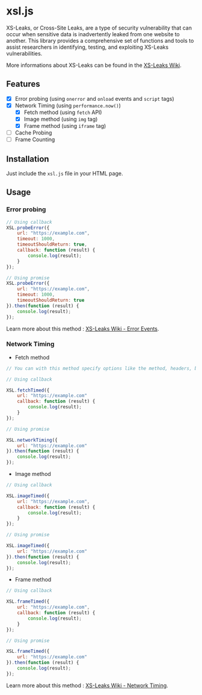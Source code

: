 ﻿# xsl.js

XS-Leaks, or Cross-Site Leaks, are a type of security vulnerability that can occur when sensitive data is inadvertently leaked from one website to another. This library provides a comprehensive set of functions and tools to assist researchers in identifying, testing, and exploiting XS-Leaks vulnerabilities.

More informations about XS-Leaks can be found in the [XS-Leaks Wiki](https://xsleaks.dev/).

## Features

- [x] Error probing (using `onerror` and `onload` events and `script` tags)
- [x] Network Timing (using `performance.now()`)
    - [x] Fetch method (using `fetch` API)
    - [x] Image method (using `img` tag)
    - [x] Frame method (using `iframe` tag)
- [ ] Cache Probing
- [ ] Frame Counting

## Installation

Just include the `xsl.js` file in your HTML page.

## Usage

### Error probing

```javascript
// Using callback
XSL.probeError({
    url: "https://example.com",
    timeout: 1000,
    timeoutShouldReturn: true,
    callback: function (result) {
        console.log(result);
    }
});

// Using promise
XSL.probeError({
    url: "https://example.com",
    timeout: 1000,
    timeoutShouldReturn: true
}).then(function (result) {
    console.log(result);
});
```

Learn more about this method : [XS-Leaks Wiki - Error Events](https://xsleaks.dev/docs/attacks/error-events/).

### Network Timing

- Fetch method

```javascript
// You can with this method specify options like the method, headers, body, etc.

// Using callback

XSL.fetchTimed({
    url: "https://example.com"
    callback: function (result) {
        console.log(result);
    }
});

// Using promise

XSL.networkTiming({
    url: "https://example.com"
}).then(function (result) {
    console.log(result);
});
```

- Image method

```javascript
// Using callback

XSL.imageTimed({
    url: "https://example.com",
    callback: function (result) {
        console.log(result);
    }
});

// Using promise

XSL.imageTimed({
    url: "https://example.com"
}).then(function (result) {
    console.log(result);
});
```

- Frame method

```javascript
// Using callback

XSL.frameTimed({
    url: "https://example.com",
    callback: function (result) {
        console.log(result);
    }
});

// Using promise

XSL.frameTimed({
    url: "https://example.com"
}).then(function (result) {
    console.log(result);
});
```

Learn more about this method : [XS-Leaks Wiki - Network Timing](https://xsleaks.dev/docs/attacks/timing-attacks/network-timing/).
